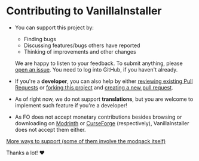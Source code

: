 # Contributing to VanillaInstaller

- You can support this project by:
  - Finding bugs
  - Discussing features/bugs others have reported
  - Thinking of improvements and other changes
  
  We are happy to listen to your feedback.
  To submit anything, please [open an issue](https://github.com/Fabulously-Optimized/vanilla-installer/issues/new).
  You need to log into GitHub, if you haven't already.
  
- If you're a **developer**, you can also help by either
  [reviewing existing Pull Requests](https://github.com/Fabulously-Optimized/vanilla-installer/pulls) or
  [forking this project](https://github.com/Fabulously-Optimized/vanilla-installer/fork) and
  [creating a new pull request](https://github.com/Fabulously-Optimized/vanilla-installer/compare).
  
- As of right now, we do not support **translations**, but you are welcome to implement such feature if you're a developer!

- As FO does not accept monetary contributions besides browsing or downloading on [Modrinth](https://modrinth.com/modpack/fabulously-optimized) or [CurseForge](https://curseforge.com/minecraft/modpacks/fabulously-optimized) (respectively), VanillaInstaller does not accept them either.

[More ways to support (some of them involve the modpack itself)](https://github.com/Fabulously-Optimized/fabulously-optimized/blob/main/CONTRIBUTING.md)

Thanks a lot! :heart:

<!-- commented out until release
## Packaging

So, you'd like to add VI to a package manager that it isn't in yet. Great!

Before you start, make sure to check it doesn't exist in said package manager, even if it isn't listed [on the README](README.md#package-managers) :wink:

Here's the information you can file it under:

| Name               | Vanilla Installer                                |
| Author             | Fabulously Optimized                             |
| Slug               | vanilla-installer                                |
| Alternate slug     | VanillaInstaller                                 |
| App ID (D-Bus-type)| io.github.fabulously_optimized.vanilla_installer |

Once it's been submitted, feel free to [join our Discord](https://discord.gg/yxaXtaQqdB) and let us know in #not-minecraft!
-->